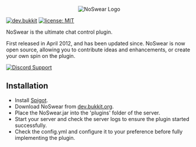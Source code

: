 <p align="center"><img src="http://i.imgur.com/nDvcxDa.jpg" alt="NoSwear Logo"></p>

[![dev.bukkit](https://img.shields.io/badge/tutorials-dev.bukkit-blue.svg)](https://dev.bukkit.org/projects/a5h73y)
[![license: MIT](https://img.shields.io/badge/license-MIT-lightgrey.svg)](https://tldrlegal.com/license/mit-license)

NoSwear is the ultimate chat control plugin.<p />
First released in April 2012, and has been updated since. NoSwear is now open source, allowing you to contribute ideas and enhancements, or create your own spin on the plugin.<p />

[<img src="https://i.imgur.com/VoFdY6y.png" alt="Discord Support">](https://discord.gg/f5pzDzu)<p />

## Installation
* Install [Spigot](https://www.spigotmc.org/threads/buildtools-updates-information.42865/).
* Download NoSwear from [dev.bukkit.org](https://dev.bukkit.org/projects/a5h73y/files).
* Place the NoSwear.jar into the 'plugins' folder of the server.
* Start your server and check the server logs to ensure the plugin started successfully.
* Check the config.yml and configure it to your preference before fully implementing the plugin.
